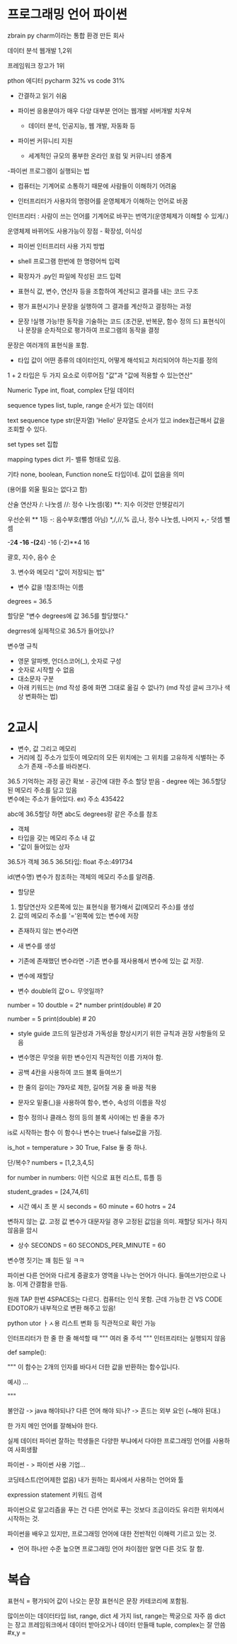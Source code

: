# 프로그래밍 언어 파이썬

zbrain 
py charm이라는 통합 환경 만든 회사

데이터 분석
웹개발 
1,2위

프레임워크
장고가 1위

pthon 에디터
pycharm 32%
vs code 31%

- 간결하고 읽기 쉬움

- 파이썬 응용분야가 매우 다양
대부분 언어는 웹개발 서버개발 치우쳐
    - 데이터 분석, 인공지능, 웹 개발, 자동화 등

- 파이썬 커뮤니티 지원
    - 세계적인 규모의 풍부한 온라인 포럼 및 커뮤니티 생중계


-파이썬 프로그램이 실행되는 법
 - 컴퓨터는 기계어로 소통하기 때문에 사람들이 이해하기 어려움

 - 인터프리터가 사용자의 명령어를 운영체제가 이해하는 언어로 바꿈

 인터프리터 : 사람이 쓰는 언어를 기계어로 바꾸는 번역기(운영체제가 이해할 수 있게/.)

 운영체제 바뀌어도 사용가능이 장점 - 확장성, 이식성

- 파이썬 인터프리터 사용 가지 방법
 - shell 프로그램 한번에 한 명령어씩 입력
 - 확장자가 .py인 파일에 작성된 코드 입력

 - 표현식
값, 변수, 연산자 등을 조합하여 계산되고 결과를 내는 코드 구조

- 평가
표현시기나 문장을 실행하여 그 결과를 계산하고 결정하는 과정

- 문장
!실행 가능!한 동작을 기술하는 코드
(조건문, 반복문, 함수 정의 드)
표현식이나 문장을 순차적으로 평가하여 프로그램의 동작을 결정

문장은 여러개의 표현식을 포함.

- 타입
값이 어떤 종류의 데이터인지, 어떻게 해석되고 처리되어야 하는지를 정의

1 + 2
타입은 두 가지 요소로 이루어짐
"값"과 "값에 적용할 수 있는연산"

 Numeric Type
 int, float, complex
 단일 데이터

 sequence types
 list, tuple, range
 순서가 있는 데이터

 text sequence type
 str(문자열)
'Hello' 문자열도 순서가 있고
index접근해서 값을 조회할 수 있다.

 set types
 set
 집합 

 mapping types
 dict
 키- 밸류 형태로 있음.

 기타
 none, boolean, Function
none도 타입이네. 값이 없음을 의미

(용어를 외울 필요는 없다고 함)

산술 연산자
/: 나눗셈
//: 정수 나눗셈(몫)
**: 지수
이것만 안헷갈리기

우선순위
** 1등
-: 음수부호(뺄셈 아님)
*,/,//,% 곱,나, 정수 나눗셈, 나머지
+,- 덧셈 뺄셈

-2**4
 -16
-(2**4)
 -16
(-2)**4
 16

 괄호, 지수, 음수 순

 3. 변수와 메모리 "값이 저장되는 법"

- 변수
 값을 !참조!하는 이름

degrees = 36.5

할당문
"변수 degrees에 값 36.5를 할당했다."

degrres에 실제적으로 36.5가 들어있나?

변수명 규칙
- 영문 알파벳, 언더스코어(_), 숫자로 구성
- 숫자로 시작할 수 없음
- 대소문자 구분
- 아래 키워드는 
(md 작성 중에 화면 그대로 옮길 수 없나?)
(md 작성 글씨 크기나 색상 변화하는 법)

# 2교시
- 변수, 값 그리고 메모리
 - 거리에 집 주소가 있듯이
 메모리의 모든 위치에는 그 위치를 고유하게 식별하는 주소가 존재
 -주소를 바라본다.

 36.5 기억하는 과정
 공간 확보 - 공간에 대한 주소 할당 받음 -
 degree  에는 36.5할당된 메모리 주소를 담고 있음\
 변수에는 주소가 들어있다.
ex) 주소 435422

 abc에 36.5할당 하면 abc도  degrees랑 같은 주소를 참조

- 객체
 - 타입을 갖는 메모리 주소 내 값
 - "값이 들어있는 상자

36.5가 객체
36.5
36.5타입: float
주소:491734


id(변수명)
 변수가 참조하는 객체의 메모리 주소를 알려줌.

- 할당문
 1. 할당연산자 오른쪽에 있는 표현식을 평가해서 값(메모리 주소)를 생성
 2. 값의 메모리 주소를 '='왼쪽에 있는 변수에 저장
  - 존재하지 않는 변수라면
   - 새 변수를 생성
  - 기존에 존재했던 변수라면
   -기존 변수를 재사용해서 변수에 있는 값 저장.

- 변수에 재할당
 - 변수 double의 값ㅇㄴ 무엇일까?
 
 number = 10
 doutble = 2* number
 print(double) # 20

 number = 5
 print(double) # 20

- style guide
 코드의 일관성과 가독성을 향상시키기 위한 규칙과 권장 사항들의 모음

- 변수명은 무엇을 위한 변수인지 직관적인 이름 가져야 함.
- 공백 4칸을 사용하여 코드 블록 들여쓰기
- 한 줄의 길이는 79자로 제한, 길어질 겨웅 줄 바꿈 적용
- 문자오 밑줄(_)을 사용하여 함수, 변수, 속성의 이름을 작성
- 함수 정의나 클래스 정의 등의 블록 사이에는 빈 줄을 추가

is로 시작하는 함수
이 함수나 변수는 true나 false값을 가짐.

is_hot = temperature > 30
True, False 둘 중 하나.

단/복수?
numbers = [1,2,3,4,5]

for number in numbers:
이런 식으로 표현 리스트, 튜플 등

student_grades = [24,74,61]

- 시간 예시
초 분 시
seconds = 60
minute = 60
hotrs = 24

변하지 않는 값. 고정 값
변수가 대문자일 경우 고정된 값임을 의미.
재할당 되거나 하지 않음을 암시

- 상수
SECONDS = 60
SECONDS_PER_MINUTE = 60

변수명 짓기는 꽤 힘든 일 ㅋㅋ

파이썬 다른 언어와 다르게
중괄호가 영역을 나누는 언어가 아니다.
 들여쓰기만으로 나눔. 이게 간결함을 만듬.

원래 TAP 한번 4SPACES는 다르다.
컴퓨터는 인식 못함.
근데 가능한 건
VS CODE EDOTOR가 내부적으로 변환 해주고 있음!

python utor ㅏㅅ용
리스트 변화 등 직관적으로 확인 가능

  인터프리터가 한 줄 한 줄 해석할 때 
  """
  여러 줄 주석
  """
  인터프리터는 실행되지 않음

def sample():

 """
 이 함수는 2개의 인자를 바다서
 더한 값을 반환하는 함수입니다.

 예시)
 ...

 """

 불안감
 -> java 해야되나? 다른 언어 해야 되나?
 -> 흔드는 외부 요인
(~해야 된대.)

한 가지 메인 언어를 잘해놔야 한다.

실제 데이터
파이썬 잘하는 학생들은 다양한 부냐에서
다야한 프로그래밍 언어를 사용하여 사회생활

파이썬 - > 파이썬 사용 기업...

코딩테스트(언어제한 없음)
내가 원하는 회사에서 사용하는 언어와 툴

expression statement 키워드 검색

파이썬으로 알고리즘을 푸는 건 다른 언어로 푸는 것보다 조금이라도 유리한 위치에서 시작하는 것.

파이썬을 배우고 있지만, 프로그래밍 언어에 대한 전반적인 이해력 기르고 있는 것.

- 언어 하나만 수준 높으면 
프로그래밍 언어 차이점만 알면 다른 것도 잘 함.



# 복습
표현식 = 평가되어 값이 나오는 문장
표현식은 문장 카테코리에 포함됨.

많이쓰이는 데이터타입 list, range, dict 세 가지
list, range는 짝궁으로 자주 씀
dict는 장고 프레임워크에서 데이터 받아오거나 데이터 만들때
tuple, complex는 잘 안씀
#x,y = 